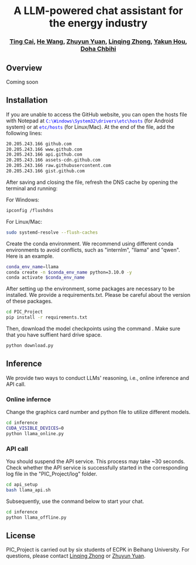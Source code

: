 <p align="center">
  <h1 align="center">A LLM-powered chat assistant for the energy industry</h1>
  <h3 align="center">
    <a href="1215788174@qq.com">Ting Cai</a>, <a href="cute030422@outlook.com">He Wang</a>, <a href="2471583488@qq.com">Zhuyun Yuan</a>, <a href="lqzhong@buaa.edu.cn">Linqing Zhong</a>, <a href="hyk1371782@163.com">Yakun Hou</a>, <a href="dohachbihi4@gmail.com">Doha Chbihi</a>
  </h3>
</p>

## Overview

Coming soon

## Installation
If you are unable to access the GitHub website, you can open the hosts file with Notepad at <span style="color:blue">`C:\Windows\System32\drivers\etc\hosts`</span> (for Android system) or at <span style="color:blue">`etc/hosts`</span> (for Linux/Mac). At the end of the file, add the following lines:  
```bash
20.205.243.166 github.com  
20.205.243.166 www.github.com  
20.205.243.166 api.github.com  
20.205.243.166 assets-cdn.github.com  
20.205.243.166 raw.githubusercontent.com  
20.205.243.166 gist.github.com  
```
After saving and closing the file, refresh the DNS cache by opening the terminal and running:

For Windows:
```bash
ipconfig /flushdns  
```
For Linux/Mac:
```bash
sudo systemd-resolve --flush-caches  
```
Create the conda environment. We recommend using different conda environments to avoid conflicts, such as "internlm", "llama" and "qwen".
Here is an example.
```bash
conda_env_name=llama
conda create -n $conda_env_name python=3.10.0 -y
conda activate $conda_env_name
```
After setting up the environment, some packages are necessary to be installed. We provide a requirements.txt. Please be careful about the version of these packages.

```bash
cd PIC_Project
pip install -r requirements.txt
```
Then, download the model checkpoints using the command . Make sure that you have suffient hard drive space.
```bash
python download.py
```

## Inference
We provide two ways to conduct LLMs' reasoning, i.e., online inference and API call.

### Online infernce
Change the graphics card number and python file to utilize different models.
```bash
cd inference
CUDA_VISIBLE_DEVICES=0
python llama_online.py
```

### API call
You should suspend the API service. This process may take ~30 seconds. Check whether the API service is successfully started in the corresponding log file in the "PIC_Project/log" folder.
```bash
cd api_setup
bash llama_api.sh
```
Subsequently, use the conmand below to start your chat.
```bash
cd inference
python llama_offline.py
```

## License

PIC_Project is carried out by six students of ECPK in Beihang University. For questions, please contact [Linqing Zhong](lqzhong@buaa.edu.cn) or [Zhuyun Yuan](2471583488@qq.com).